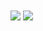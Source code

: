 

<!--
**eliuabdiel/eliuabdiel** is a ✨ _special_ ✨ repository because its `README.md` (this file) appears on your GitHub profile.

Here are some ideas to get you started:

- 🔭 I’m currently working on ...
- 🌱 I’m currently learning ...
- 👯 I’m looking to collaborate on ...
- 🤔 I’m looking for help with ...
- 💬 Ask me about ...
- 📫 How to reach me: ...
- 😄 Pronouns: ...
- ⚡ Fun fact: ...
-->

<div>
  <img align="center"  src="https://github-readme-stats.vercel.app/api?username=eliuabdiel&show_icons=true&theme=radical">
  <img align="center"  src="https://github-readme-stats.vercel.app/api/top-langs/?username=eliuabdiel&layout=compact&theme=radical">
</div>


